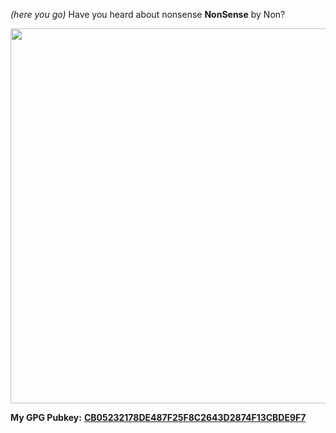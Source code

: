 _(here you go)_ Have you heard about nonsense **NonSense** by Non?

<img src="https://github.com/NotStatilko/NotStatilko/assets/43419673/3b969414-36b7-470a-a5c6-3e2cc4e4e67e" width="600"></img>

**My GPG Pubkey:** [**CB05232178DE487F25F8C2643D2874F13CBDE9F7**](https://keys.openpgp.org/search?q=CB05232178DE487F25F8C2643D2874F13CBDE9F7)

